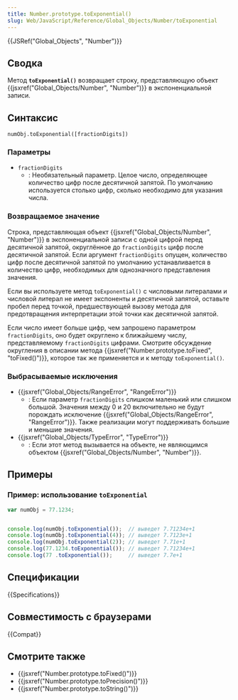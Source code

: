 ```yaml
---
title: Number.prototype.toExponential()
slug: Web/JavaScript/Reference/Global_Objects/Number/toExponential
---
```


{{JSRef("Global_Objects", "Number")}}

## Сводка

Метод **`toExponential()`** возвращает строку, представляющую объект {{jsxref("Global_Objects/Number", "Number")}} в экспоненциальной записи.

## Синтаксис

```
numObj.toExponential([fractionDigits])
```

### Параметры

- `fractionDigits`
  - : Необязательный параметр. Целое число, определяющее количество цифр после десятичной запятой. По умолчанию используется столько цифр, сколько необходимо для указания числа.

### Возвращаемое значение

Строка, представляющая объект {{jsxref("Global_Objects/Number", "Number")}} в экспоненциальной записи с одной цифрой перед десятичной запятой, округлённое до `fractionDigits` цифр после десятичной запятой. Если аргумент `fractionDigits` опущен, количество цифр после десятичной запятой по умолчанию устанавливается в количество цифр, необходимых для однозначного представления значения.

Если вы используете метод `toExponential()` с числовыми литералами и числовой литерал не имеет экспоненты и десятичной запятой, оставьте пробел перед точкой, предшествующей вызову метода для предотвращения интерпретации этой точки как десятичной запятой.

Если число имеет больше цифр, чем запрошено параметром `fractionDigits`, оно будет округлено к ближайшему числу, представляемому `fractionDigits` цифрами. Смотрите обсуждение округления в описании метода {{jsxref("Number.prototype.toFixed", "toFixed()")}}, которое так же применяется и к методу `toExponential()`.

### Выбрасываемые исключения

- {{jsxref("Global_Objects/RangeError", "RangeError")}}
  - : Если параметр `fractionDigits` слишком маленький или слишком большой. Значения между 0 и 20 включительно не будут порождать исключение {{jsxref("Global_Objects/RangeError", "RangeError")}}. Также реализации могут поддерживать большие и меньшие значения.
- {{jsxref("Global_Objects/TypeError", "TypeError")}}
  - : Если этот метод вызывается на объекте, не являющимся объектом {{jsxref("Global_Objects/Number", "Number")}}.

## Примеры

### Пример: использование `toExponential`

```js
var numObj = 77.1234;


console.log(numObj.toExponential());  // выведет 7.71234e+1
console.log(numObj.toExponential(4)); // выведет 7.7123e+1
console.log(numObj.toExponential(2)); // выведет 7.71e+1
console.log(77.1234.toExponential()); // выведет 7.71234e+1
console.log(77 .toExponential());     // выведет 7.7e+1
```

## Спецификации

{{Specifications}}

## Совместимость с браузерами

{{Compat}}

## Смотрите также

- {{jsxref("Number.prototype.toFixed()")}}
- {{jsxref("Number.prototype.toPrecision()")}}
- {{jsxref("Number.prototype.toString()")}}
